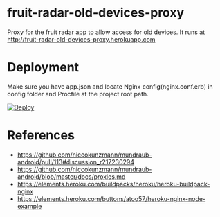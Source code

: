 # fruit-radar-old-devices-proxy

Proxy for the fruit radar app to allow access for old devices.
It runs at http://fruit-radar-old-devices-proxy.herokuapp.com

# Deployment

Make sure you have app.json and locate Nginx config(nginx.conf.erb) in config folder and Procfile at the project root path.

[![Deploy](https://www.herokucdn.com/deploy/button.svg)](https://heroku.com/deploy)

# References

- https://github.com/niccokunzmann/mundraub-android/pull/113#discussion_r217230294
- https://github.com/niccokunzmann/mundraub-android/blob/master/docs/proxies.md
- https://elements.heroku.com/buildpacks/heroku/heroku-buildpack-nginx
- https://elements.heroku.com/buttons/atoo57/heroku-nginx-node-example

